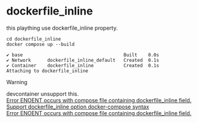 # dockerfile_inline
this plaything use dockerfile_inline property.  
  
    cd dockerfile_inline
    docker compose up --build

    ✔ base                                     Built    0.0s 
    ✔ Network      dockerfile_inline_default   Created  0.1s 
    ✔ Container    dockerfile_inline           Created  0.1s 
    Attaching to dockerfile_inline


> [!WARNING]
> devcontainer unsupport this.  
> [Error ENOENT occurs with compose file containing dockerfile_inline field.](https://github.com/devcontainers/cli/issues/765)  
> [Support dockerfile_inline option docker-compose syntax](https://github.com/microsoft/vscode-remote-release/issues/8445)  
> [Error ENOENT occurs with compose file containing dockerfile_inline field.](https://github.com/devcontainers/cli/issues/765)  
